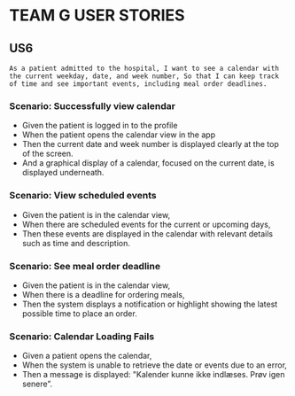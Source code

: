 # TEAM G USER STORIES

## US6

`As a patient admitted to the hospital, I want to see a calendar with the
current weekday, date, and week number, So that I can keep track of time and
see important events, including meal order deadlines.`

### Scenario:  Successfully view calendar

 - Given the patient is logged in to the profile
 - When the patient opens the calendar view in the app
 - Then the current date and week number is displayed clearly at the top of the screen.
 - And a graphical display of a calendar, focused on the current date, is displayed underneath.

### Scenario: View scheduled events

 - Given the patient is in the calendar view,
 - When there are scheduled events for the current or upcoming days,
 - Then these events are displayed in the calendar with relevant details such as time and description.

### Scenario: See meal order deadline

 - Given the patient is in the calendar view,
 - When there is a deadline for ordering meals,
 - Then the system displays a notification or highlight showing the latest possible time to place an order.

### Scenario: Calendar Loading Fails

 - Given a patient opens the calendar,
 - When the system is unable to retrieve the date or events due to an error,
 - Then a message is displayed: "Kalender kunne ikke indlæses. Prøv igen senere”.
